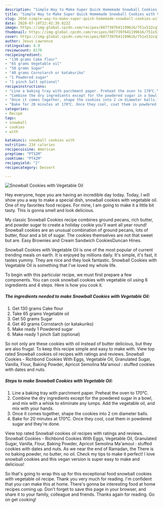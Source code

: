 ```yaml
---
description: "Simple Way to Make Super Quick Homemade Snowball Cookies with Vegetable Oil"
title: "Simple Way to Make Super Quick Homemade Snowball Cookies with Vegetable Oil"
slug: 2656-simple-way-to-make-super-quick-homemade-snowball-cookies-with-vegetable-oil
date: 2020-07-18T22:42:39.822Z
image: https://img-global.cpcdn.com/recipes/6077397641199616/751x532cq70/snowball-cookies-with-vegetable-oil-recipe-main-photo.jpg
thumbnail: https://img-global.cpcdn.com/recipes/6077397641199616/751x532cq70/snowball-cookies-with-vegetable-oil-recipe-main-photo.jpg
cover: https://img-global.cpcdn.com/recipes/6077397641199616/751x532cq70/snowball-cookies-with-vegetable-oil-recipe-main-photo.jpg
author: Jesus Lawrence
ratingvalue: 4.9
reviewcount: 8176
recipeingredient:
- "130 grams Cake flour"
- "65 grams Vegetable oil"
- "50 grams Sugar"
- "40 grams Cornstarch or katakuriko"
- "1 Powdered sugar"
- "1 pinch Salt optional"
recipeinstructions:
- "Line a baking tray with parchment paper. Preheat the oven to 170℃."
- "Combine the dry ingredients except for the powdered sugar in a bowl, and mix with a whisk to eliminate any lumps. Add the vegetable oil, and mix with your hands."
- "Once it comes together, shape the cookies into 2 cm diameter balls."
- "Bake for 20 minutes at 170℃. Once they cool, coat them in powdered sugar and they&#39;re done."
categories:
- Recipe
tags:
- snowball
- cookies
- with

katakunci: snowball cookies with 
nutrition: 234 calories
recipecuisine: American
preptime: "PT32M"
cooktime: "PT42M"
recipeyield: "2"
recipecategory: Dessert

---
```



![Snowball Cookies with Vegetable Oil](https://img-global.cpcdn.com/recipes/6077397641199616/751x532cq70/snowball-cookies-with-vegetable-oil-recipe-main-photo.jpg)

Hey everyone, hope you are having an incredible day today. Today, I will show you a way to make a special dish, snowball cookies with vegetable oil. One of my favorites food recipes. For mine, I am going to make it a little bit tasty. This is gonna smell and look delicious.

My classic Snowball Cookies recipe combines ground pecans, rich butter, and powder sugar to create a holiday cookie you&#39;ll want all year round! Snowball cookies are an unusual combination of ground pecans, lots of butter, flour and a bit of sugar. The cookies themselves are not that sweet but are. Easy Brownies and Cream Sandwich CookiesDuncan Hines.

Snowball Cookies with Vegetable Oil is one of the most popular of current trending meals on earth. It is enjoyed by millions daily. It's simple, it's fast, it tastes yummy. They are nice and they look fantastic. Snowball Cookies with Vegetable Oil is something that I've loved my whole life.


To begin with this particular recipe, we must first prepare a few components. You can cook snowball cookies with vegetable oil using 6 ingredients and 4 steps. Here is how you cook it.

<!--inarticleads1-->

##### The ingredients needed to make Snowball Cookies with Vegetable Oil:

1. Get 130 grams Cake flour
1. Take 65 grams Vegetable oil
1. Get 50 grams Sugar
1. Get 40 grams Cornstarch (or katakuriko)
1. Make ready 1 Powdered sugar
1. Make ready 1 pinch Salt (optional)


So not only are these cookies with oil instead of butter delicious, but they are also frugal. To keep this recipe simple and easy to make with. View top rated Snowball cookies oil recipes with ratings and reviews. Snowball Cookies - Richbond Cookies With Eggs, Vegetable Oil, Granulated Sugar, Vanilla, Flour, Baking Powder, Apricot Semolina Ma&#39;amoul : stuffed cookies with dates and nuts. 

<!--inarticleads2-->

##### Steps to make Snowball Cookies with Vegetable Oil:

1. Line a baking tray with parchment paper. Preheat the oven to 170℃.
1. Combine the dry ingredients except for the powdered sugar in a bowl, and mix with a whisk to eliminate any lumps. Add the vegetable oil, and mix with your hands.
1. Once it comes together, shape the cookies into 2 cm diameter balls.
1. Bake for 20 minutes at 170℃. Once they cool, coat them in powdered sugar and they&#39;re done.


View top rated Snowball cookies oil recipes with ratings and reviews. Snowball Cookies - Richbond Cookies With Eggs, Vegetable Oil, Granulated Sugar, Vanilla, Flour, Baking Powder, Apricot Semolina Ma&#39;amoul : stuffed cookies with dates and nuts. As we near the end of Ramadan, the There is no baking powder, no butter, no oil. Check my tips to make it perfect! I love snowball cookies and this vegan version is super easy to make and delicious! 

So that's going to wrap this up for this exceptional food snowball cookies with vegetable oil recipe. Thank you very much for reading. I'm confident that you can make this at home. There's gonna be interesting food at home recipes coming up. Don't forget to save this page in your browser, and share it to your family, colleague and friends. Thanks again for reading. Go on get cooking!
